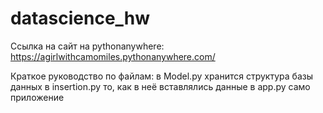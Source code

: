 ﻿# datascience_hw
Ссылка на сайт на pythonanywhere: https://agirlwithcamomiles.pythonanywhere.com/

Краткое руководство по файлам:
в Model.py хранится структура базы данных
в insertion.py то, как в неё вставлялись данные
в app.py само приложение
